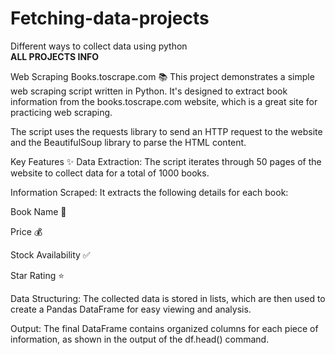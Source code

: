 # Fetching-data-projects
Different ways to collect data using python <br>
**ALL PROJECTS INFO**<br>

Web Scraping Books.toscrape.com 📚
This project demonstrates a simple web scraping script written in Python. It's designed to extract book information from the books.toscrape.com website, which is a great site for practicing web scraping.

The script uses the requests library to send an HTTP request to the website and the BeautifulSoup library to parse the HTML content.

Key Features ✨
Data Extraction: The script iterates through 50 pages of the website to collect data for a total of 1000 books.

Information Scraped: It extracts the following details for each book:

Book Name 📖

Price 💰

Stock Availability ✅

Star Rating ⭐

Data Structuring: The collected data is stored in lists, which are then used to create a Pandas DataFrame for easy viewing and analysis.

Output: The final DataFrame contains organized columns for each piece of information, as shown in the output of the df.head() command.
